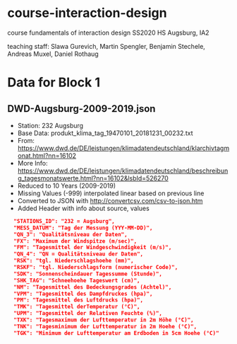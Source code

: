 # course-interaction-design
course fundamentals of interaction design SS2020
HS Augsburg, IA2

teaching staff: Slawa Gurevich, Martin Spengler, Benjamin Stechele, Andreas Muxel, Daniel Rothaug

# Data for Block 1
## DWD-Augsburg-2009-2019.json
* Station: 232 Augsburg
* Base Data: produkt_klima_tag_19470101_20181231_00232.txt
* From: https://www.dwd.de/DE/leistungen/klimadatendeutschland/klarchivtagmonat.html?nn=16102				
* More Info: https://www.dwd.de/DE/leistungen/klimadatendeutschland/beschreibung_tagesmonatswerte.html?nn=16102&lsbId=526270							
* Reduced to 10 Years (2009-2019)
* Missing Values (-999) interpolated linear based on previous line
* Converted to JSON with http://convertcsv.com/csv-to-json.htm
* Added Header with info about source, values

```json
  "STATIONS_ID": "232 = Augsburg",
  "MESS_DATUM": "Tag der Messung (YYY-MM-DD)",
  "QN_3": "Qualitätsniveau der Daten",
  "FX": "Maximum der Windspitze (m/sec)",
  "FM": "Tagesmittel der Windgeschwindigkeit (m/s)",
  "QN_4": "QN = Qualitätsniveau der Daten",
  "RSK": "tgl. Niederschlagshoehe (mm)",
  "RSKF": "tgl. Niederschlagsform (numerischer Code)",
  "SDK": "Sonnenscheindauer Tagessumme (Stunde)",
  "SHK_TAG": "Schneehoehe Tageswert (cm)",
  "NM": "Tagesmittel des Bedeckungsgrades (Achtel)",
  "VPM": "Tagesmittel des Dampfdruckes (hpa)",
  "PM": "Tagesmittel des Luftdrucks (hpa)",
  "TMK": "Tagesmittel derTemperatur (°C)",
  "UPM": "Tagesmittel der Relativen Feuchte (%)",
  "TXK": "Tagesmaximum der Lufttemperatur in 2m Höhe (°C)",
  "TNK": "Tagesminimum der Lufttemperatur in 2m Hoehe (°C)",
  "TGK": "Minimum der Lufttemperatur am Erdboden in 5cm Hoehe (°C)"
  ```
